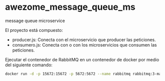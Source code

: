 # awezome_message_queue_ms
message queue microservice

El proyecto está compuesto:
  - producer.js: Conecta con el microservicio que producer las peticiones.
  - consumero.js: Conecta con o con los microservicios que consumen las peticiones.

Ejecutar el contenedor de RabbitMQ en un contenedor de docker por medio del siguiente comando:

```sh
docker run -d -p 15672:15672 -p 5672:5672 --name rabbitmq rabbitmq:3-management
```